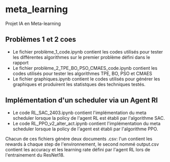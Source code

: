 # meta_learning
Projet IA en Meta-learning


## Problèmes 1 et 2 coes
- Le fichier problème_1_code.ipynb contient les codes utilisés pour tester les différentes algorithmes sur le premier problème défini dans le rapport
- Le fichier problème_2_TPE_BO_PSO_CMAES_code.ipynb contient les codes utilisés pour tester les algorithmes TPE, BO, PSO et CMAES
- Le fichier graphiques.ipynb contient le codes utilisés pour générer les graphiques et produirent les statistques des techniques testés.

## Implémentation d'un scheduler via un Agent Rl
- Le code RL_SAC_2403.ipynb contient l'implémentation du meta scheduler lorsque la policy de l'agent RL est établi par l'algorithme SAC.
- Le code RL_PPO_v2_alter_act.ipynb contient l'implémentation du meta scheduler lorsque la policy de l'agent est établi par l'algorithme PPO.

Chacun de ces fichiers génére deux documents .csv: l'un contient les rewards à chaque step de l'environnement, le second nommé output.csv contient les accuracy et les learning rate défini par l'agent RL lors de l'entrainement du ResNet18.
